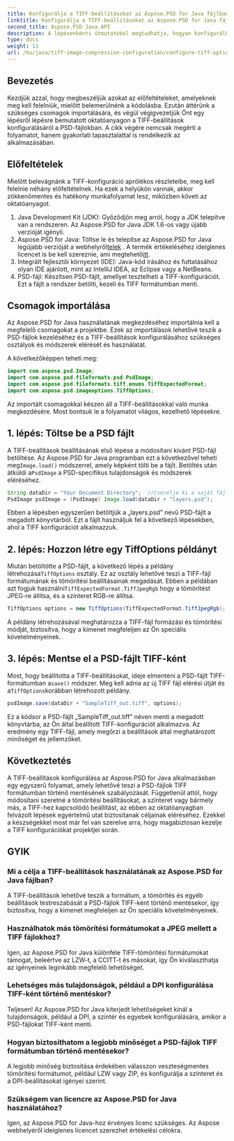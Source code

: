 ```yaml
---
title: Konfigurálja a TIFF-beállításokat az Aspose.PSD for Java fájlban
linktitle: Konfigurálja a TIFF-beállításokat az Aspose.PSD for Java fájlban
second_title: Aspose.PSD Java API
description: A lépésenkénti útmutatóból megtudhatja, hogyan konfigurálhatja a TIFF-beállításokat az Aspose.PSD for Java fájlban. A PSD-fájlok kiváló minőségű TIFF-ként történő elmentésével kezelheti a képkezelést.
type: docs
weight: 11
url: /hu/java/tiff-image-compression-configuration/configure-tiff-options/
---
```

## Bevezetés

Kezdjük azzal, hogy megbeszéljük azokat az előfeltételeket, amelyeknek meg kell felelniük, mielőtt belemerülnénk a kódolásba. Ezután áttérünk a szükséges csomagok importálására, és végül végigvezetjük Önt egy lépésről lépésre bemutatott oktatóanyagon a TIFF-beállítások konfigurálásáról a PSD-fájlokban. A cikk végére nemcsak megérti a folyamatot, hanem gyakorlati tapasztalattal is rendelkezik az alkalmazásában.

## Előfeltételek

Mielőtt belevágnánk a TIFF-konfiguráció aprólékos részleteibe, meg kell felelnie néhány előfeltételnek. Ha ezek a helyükön vannak, akkor zökkenőmentes és hatékony munkafolyamat lesz, miközben követi az oktatóanyagot.

1. Java Development Kit (JDK): Győződjön meg arról, hogy a JDK telepítve van a rendszeren. Az Aspose.PSD for Java JDK 1.6-os vagy újabb verzióját igényli.
2.  Aspose.PSD for Java: Töltse le és telepítse az Aspose.PSD for Java legújabb verzióját a webhelyről[telek](https://releases.aspose.com/psd/java/) . A termék értékeléséhez ideiglenes licencet is be kell szereznie, ami megtehető[itt](https://purchase.aspose.com/temporary-license/).
3. Integrált fejlesztői környezet (IDE): Java-kód írásához és futtatásához olyan IDE ajánlott, mint az IntelliJ IDEA, az Eclipse vagy a NetBeans.
4. PSD-fájl: Készítsen PSD-fájlt, amellyel tesztelheti a TIFF-konfigurációt. Ezt a fájlt a rendszer betölti, kezeli és TIFF formátumban menti.

## Csomagok importálása

Az Aspose.PSD for Java használatának megkezdéséhez importálnia kell a megfelelő csomagokat a projektbe. Ezek az importálások lehetővé teszik a PSD-fájlok kezeléséhez és a TIFF-beállítások konfigurálásához szükséges osztályok és módszerek elérését és használatát.

A következőképpen teheti meg:

```java
import com.aspose.psd.Image;
import com.aspose.psd.fileformats.psd.PsdImage;
import com.aspose.psd.fileformats.tiff.enums.TiffExpectedFormat;
import com.aspose.psd.imageoptions.TiffOptions;
```

Az importált csomagokkal készen áll a TIFF-beállításokkal való munka megkezdésére. Most bontsuk le a folyamatot világos, kezelhető lépésekre.

## 1. lépés: Töltse be a PSD fájlt

 A TIFF-beállítások beállításának első lépése a módosítani kívánt PSD-fájl betöltése. Az Aspose.PSD for Java programban ezt a következővel teheti meg`Image.load()` módszerrel, amely képként tölti be a fájlt. Betöltés után átküldi a`PsdImage` a PSD-specifikus tulajdonságok és módszerek eléréséhez.

```java
String dataDir = "Your Document Directory";  //Cserélje ki a saját fájlkönyvtárával
PsdImage psdImage = (PsdImage) Image.load(dataDir + "layers.psd");
```

Ebben a lépésben egyszerűen betöltjük a „layers.psd” nevű PSD-fájlt a megadott könyvtárból. Ezt a fájlt használjuk fel a következő lépésekben, ahol a TIFF konfigurációt alkalmazzuk.

## 2. lépés: Hozzon létre egy TiffOptions példányt

 Miután betöltötte a PSD-fájlt, a következő lépés a példány létrehozása`TiffOptions` osztály. Ez az osztály lehetővé teszi a TIFF-fájl formátumának és tömörítési beállításainak megadását. Ebben a példában azt fogjuk használni`TiffExpectedFormat.TiffJpegRgb` hogy a tömörítést JPEG-re állítsa, és a színteret RGB-re állítsa.

```java
TiffOptions options = new TiffOptions(TiffExpectedFormat.TiffJpegRgb);
```

A példány létrehozásával meghatározza a TIFF-fájl formázási és tömörítési módját, biztosítva, hogy a kimenet megfeleljen az Ön speciális követelményeinek.

## 3. lépés: Mentse el a PSD-fájlt TIFF-ként

 Most, hogy beállította a TIFF-beállításokat, ideje elmenteni a PSD-fájlt TIFF-formátumban a`save()` módszer. Meg kell adnia az új TIFF fájl elérési útját és a`TiffOptions`korábban létrehozott példány.

```java
psdImage.save(dataDir + "SampleTiff_out.tiff", options);
```

Ez a kódsor a PSD-fájlt „SampleTiff_out.tiff” néven menti a megadott könyvtárba, az Ön által beállított TIFF-konfigurációt alkalmazva. Az eredmény egy TIFF-fájl, amely megőrzi a beállítások által meghatározott minőséget és jellemzőket.

## Következtetés

A TIFF-beállítások konfigurálása az Aspose.PSD for Java alkalmazásban egy egyszerű folyamat, amely lehetővé teszi a PSD-fájlok TIFF formátumban történő mentésének szabályozását. Függetlenül attól, hogy módosítani szeretné a tömörítési beállításokat, a színteret vagy bármely más, a TIFF-hez kapcsolódó beállítást, az ebben az oktatóanyagban felvázolt lépések egyértelmű utat biztosítanak céljainak eléréséhez. Ezekkel a készségekkel most már fel van szerelve arra, hogy magabiztosan kezelje a TIFF konfigurációkat projektjei során.

## GYIK

### Mi a célja a TIFF-beállítások használatának az Aspose.PSD for Java fájlban?
A TIFF-beállítások lehetővé teszik a formátum, a tömörítés és egyéb beállítások testreszabását a PSD-fájlok TIFF-ként történő mentésekor, így biztosítva, hogy a kimenet megfeleljen az Ön speciális követelményeinek.

### Használhatok más tömörítési formátumokat a JPEG mellett a TIFF fájlokhoz?
Igen, az Aspose.PSD for Java különféle TIFF-tömörítési formátumokat támogat, beleértve az LZW-t, a CCITT-t és másokat, így Ön kiválaszthatja az igényeinek leginkább megfelelő lehetőséget.

### Lehetséges más tulajdonságok, például a DPI konfigurálása TIFF-ként történő mentéskor?
Teljesen! Az Aspose.PSD for Java kiterjedt lehetőségeket kínál a tulajdonságok, például a DPI, a színtér és egyebek konfigurálására, amikor a PSD-fájlokat TIFF-ként menti.

### Hogyan biztosíthatom a legjobb minőséget a PSD-fájlok TIFF formátumban történő mentésekor?
A legjobb minőség biztosítása érdekében válasszon veszteségmentes tömörítési formátumot, például LZW vagy ZIP, és konfigurálja a színteret és a DPI-beállításokat igényei szerint.

### Szükségem van licencre az Aspose.PSD for Java használatához?
Igen, az Aspose.PSD for Java-hoz érvényes licenc szükséges. Az Aspose webhelyéről ideiglenes licencet szerezhet értékelési célokra.